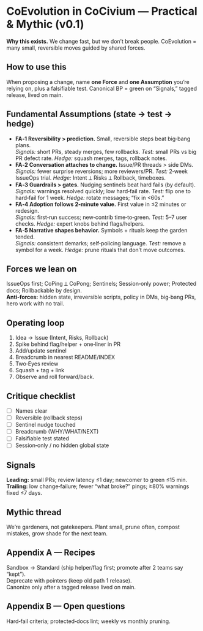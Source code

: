 # CoEvolution in CoCivium — Practical & Mythic (v0.1)

**Why this exists.** We change fast, but we don’t break people. CoEvolution = many small, reversible moves guided by shared forces.

## How to use this
When proposing a change, name **one Force** and **one Assumption** you’re relying on, plus a falsifiable test. Canonical BP = green on “Signals,” tagged release, lived on main.

## Fundamental Assumptions (state → test → hedge)
- **FA‑1 Reversibility > prediction.** Small, reversible steps beat big‑bang plans.  
  *Signals:* short PRs, steady merges, few rollbacks. *Test:* small PRs vs big PR defect rate. *Hedge:* squash merges, tags, rollback notes.
- **FA‑2 Conversation attaches to change.** Issue/PR threads > side DMs.  
  *Signals:* fewer surprise reversions; more reviewers/PR. *Test:* 2‑week IssueOps trial. *Hedge:* Intent ⟂ Risks ⟂ Rollback, timeboxes.
- **FA‑3 Guardrails > gates.** Nudging sentinels beat hard fails (by default).  
  *Signals:* warnings resolved quickly; low hard‑fail rate. *Test:* flip one to hard‑fail for 1 week. *Hedge:* rotate messages; “fix in <60s.”
- **FA‑4 Adoption follows 2‑minute value.** First value in ≤2 minutes or redesign.  
  *Signals:* first‑run success; new‑contrib time‑to‑green. *Test:* 5–7 user checks. *Hedge:* expert knobs behind flags/helpers.
- **FA‑5 Narrative shapes behavior.** Symbols + rituals keep the garden tended.  
  *Signals:* consistent demarks; self‑policing language. *Test:* remove a symbol for a week. *Hedge:* prune rituals that don’t move outcomes.

## Forces we lean on
IssueOps first; CoPing ⟂ CoPong; Sentinels; Session‑only power; Protected docs; Rollbackable by design.  
**Anti‑forces:** hidden state, irreversible scripts, policy in DMs, big‑bang PRs, hero work with no trail.

## Operating loop
1) Idea → Issue (Intent, Risks, Rollback)  
2) Spike behind flag/helper + one‑liner in PR  
3) Add/update sentinel  
4) Breadcrumb in nearest README/INDEX  
5) Two‑Eyes review  
6) Squash + tag + link  
7) Observe and roll forward/back.

## Critique checklist
- [ ] Names clear  
- [ ] Reversible (rollback steps)  
- [ ] Sentinel nudge touched  
- [ ] Breadcrumb (WHY/WHAT/NEXT)  
- [ ] Falsifiable test stated  
- [ ] Session‑only / no hidden global state

## Signals
**Leading:** small PRs; review latency ≤1 day; newcomer to green ≤15 min.  
**Trailing:** low change‑failure; fewer “what broke?” pings; ≥80% warnings fixed ≤7 days.

## Mythic thread
We’re gardeners, not gatekeepers. Plant small, prune often, compost mistakes, grow shade for the next team.

## Appendix A — Recipes
Sandbox → Standard (ship helper/flag first; promote after 2 teams say “kept”).  
Deprecate with pointers (keep old path 1 release).  
Canonize only after a tagged release lived on main.

## Appendix B — Open questions
Hard‑fail criteria; protected‑docs lint; weekly vs monthly pruning.
